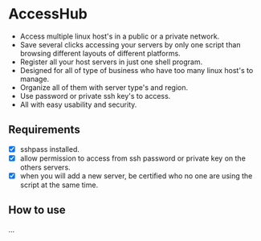 # AccessHub

* Access multiple linux host's in a public or a private network.
* Save several clicks accessing your servers by only one script than browsing different layouts of different platforms.
* Register all your host servers in just one shell program.
* Designed for all of type of business who have too many linux host's to manage.
* Organize all of them with server type's and region.
* Use password or private ssh key's to access.
* All with easy usability and security.

## Requirements
- [x] sshpass installed.
- [x] allow permission to access from ssh password or private key on the others servers.
- [x] when you will add a new server, be certified who no one are using the script at the same time.

## How to use
...

